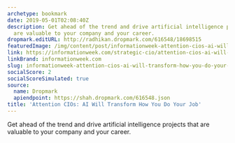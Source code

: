 ```yaml
---
archetype: bookmark
date: 2019-05-01T02:08:40Z
description: Get ahead of the trend and drive artificial intelligence projects that
  are valuable to your company and your career.
dropmark.editURL: http://radhikan.dropmark.com/616548/18698515
featuredImage: /img/content/post/informationweek-attention-cios-ai-will-transform-how-you-do-your-job.PNG
link: https://informationweek.com/strategic-cio/attention-cios-ai-will-transform-how-you-do-your-job/a/d-id/1334538
linkBrand: informationweek.com
slug: informationweek-attention-cios-ai-will-transform-how-you-do-your-job
socialScore: 2
socialScoreSimulated: true
source:
  name: Dropmark
  apiendpoint: https://shah.dropmark.com/616548.json
title: 'Attention CIOs: AI Will Transform How You Do Your Job'
---
```

Get ahead of the trend and drive artificial intelligence projects that are valuable to your company and your career.